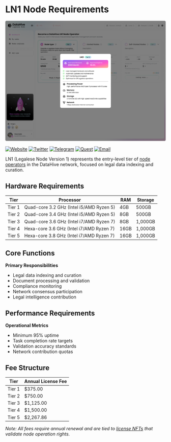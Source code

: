 # LN1 Node Requirements

![alt text](<Node specs.png>)

[![Website](https://img.shields.io/badge/Register-DataHive_Nodes-blue)](https://www.datahive.network/nodes)
[![Twitter](https://img.shields.io/badge/Twitter-DataHive-blue)](https://x.com/getdatahive)
[![Telegram](https://img.shields.io/badge/Telegram-DataHive-blue)](https://t.me/datahiveofficial)
[![Quest](https://img.shields.io/badge/Quest-DataHive-blue)](https://quest.intract.io/project/datahive-h_lpnt)
[![Email](https://img.shields.io/badge/Email-team@datahive.network-blue)](mailto:team@datahive.network)

LN1 (Legalese Node Version 1) represents the entry-level tier of [node operators](/docs/onboarding/nodes.md) in the DataHive network, focused on legal data indexing and curation.

## Hardware Requirements

| Tier | Processor | RAM | Storage |
|------|-----------|-----|---------|
| Tier 1 | Quad-core 3.2 GHz (Intel i5/AMD Ryzen 5) | 4GB | 500GB |
| Tier 2 | Quad-core 3.4 GHz (Intel i5/AMD Ryzen 5) | 8GB | 500GB |
| Tier 3 | Quad-core 3.6 GHz (Intel i7/AMD Ryzen 7) | 8GB | 1,000GB |
| Tier 4 | Hexa-core 3.6 GHz (Intel i7/AMD Ryzen 7) | 16GB | 1,000GB |
| Tier 5 | Hexa-core 3.8 GHz (Intel i7/AMD Ryzen 7) | 16GB | 1,000GB |

## Core Functions

**Primary Responsibilities**
- Legal data indexing and curation
- Document processing and validation
- Compliance monitoring
- Network consensus participation
- Legal intelligence contribution

## Performance Requirements

**Operational Metrics**
- Minimum 95% uptime
- Task completion rate targets
- Validation accuracy standards
- Network contribution quotas

## Fee Structure

| Tier | Annual License Fee |
|------|-------------------|
| Tier 1 | $375.00 |
| Tier 2 | $750.00 |
| Tier 3 | $1,125.00 |
| Tier 4 | $1,500.00 |
| Tier 5 | $2,267.86 |

*Note: All fees require annual renewal and are tied to [license NFTs](/docs/onboarding/legal/license-nft.md) that validate node operation rights.*
